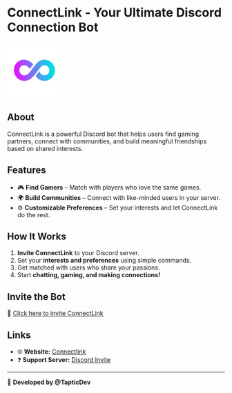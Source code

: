# ConnectLink - Your Ultimate Discord Connection Bot  

![ConnectLink Logo](logo.png)

## **About**  
ConnectLink is a powerful Discord bot that helps users find gaming partners, connect with communities, and build meaningful friendships based on shared interests.

## **Features**  
- 🎮 **Find Gamers** – Match with players who love the same games.  
- 🌍 **Build Communities** – Connect with like-minded users in your server.  
- ⚙️ **Customizable Preferences** – Set your interests and let ConnectLink do the rest.  

## **How It Works**  
1. **Invite ConnectLink** to your Discord server.  
2. Set your **interests and preferences** using simple commands.  
3. Get matched with users who share your passions.  
4. Start **chatting, gaming, and making connections!**  

## **Invite the Bot**  
🔗 [Click here to invite ConnectLink](https://dsc.gg/connectlink) 

## **Links**  
- 🌐 **Website:** [Connectlink](https://tapticdev.xyz/connectlink/learnmore)
- ❓ **Support Server:** [Discord Invite](https://dsc.gg/tapticdev)  

---
🚀 **Developed by @TapticDev**
